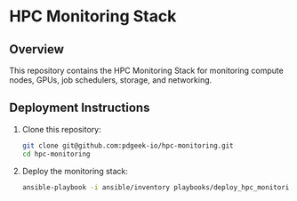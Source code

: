 # HPC Monitoring Stack

## Overview
This repository contains the HPC Monitoring Stack for monitoring compute nodes, GPUs, job schedulers, storage, and networking.

## Deployment Instructions
1. Clone this repository:
   ```bash
   git clone git@github.com:pdgeek-io/hpc-monitoring.git
   cd hpc-monitoring
   ```
2. Deploy the monitoring stack:
   ```bash
   ansible-playbook -i ansible/inventory playbooks/deploy_hpc_monitoring.yml
   ```
